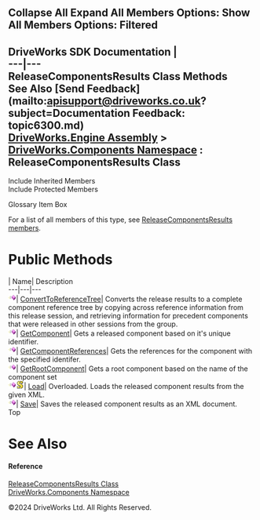        

 Collapse All Expand All  Members Options: Show All  Members Options: Filtered   
---  
DriveWorks SDK Documentation  |   
---|---  
ReleaseComponentsResults Class Methods   
See Also [Send Feedback](mailto:apisupport@driveworks.co.uk?subject=Documentation Feedback: topic6300.md)  
[DriveWorks.Engine Assembly](topic2156.md) > [DriveWorks.Components Namespace](topic6089.md) : ReleaseComponentsResults Class  
---  
  
Include Inherited Members    
Include Protected Members    


Glossary Item Box

For a list of all members of this type, see [ReleaseComponentsResults members](topic6301.md).

# Public Methods

| Name| Description  
---|---|---  
![Public Method](dotnetimages/publicMethod.gif)| [ConvertToReferenceTree](topic6306.md)| Converts the release results to a complete component reference tree by copying across reference information from this release session, and retrieving information for precedent components that were released in other sessions from the group.   
![Public Method](dotnetimages/publicMethod.gif)| [GetComponent](topic6307.md)| Gets a released component based on it's unique identifier.   
![Public Method](dotnetimages/publicMethod.gif)| [GetComponentReferences](topic6308.md)| Gets the references for the component with the specified identifer.   
![Public Method](dotnetimages/publicMethod.gif)| [GetRootComponent](topic6309.md)| Gets a root component based on the name of the component set   
![Public Method](dotnetimages/publicMethod.gif)![static \(Shared in Visual Basic\)](dotnetimages/static.gif)| [Load](topic6310.md)| Overloaded. Loads the released component results from the given XML.   
![Public Method](dotnetimages/publicMethod.gif)| [Save](topic6315.md)| Saves the released component results as an XML document.   
Top

# See Also

#### Reference

[ReleaseComponentsResults Class](topic6300.md)   
[DriveWorks.Components Namespace](topic6089.md)

©2024 DriveWorks Ltd. All Rights Reserved.
